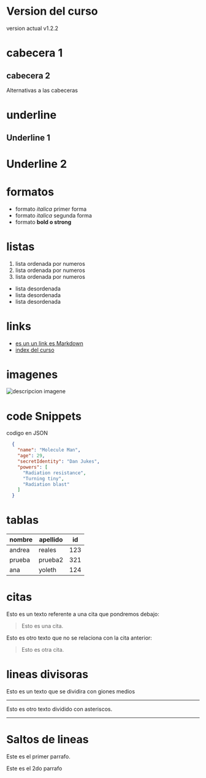 # Version del curso
version actual v1.2.2

# cabecera 1
## cabecera 2

Alternativas a las cabeceras


# underline 
Underline 1
------

Underline 2
====== 

# formatos
- formato *italica* primer forma
- formato _italica_ segunda forma
- formato **bold o strong** 

# listas

1. lista ordenada por numeros
1. lista ordenada por numeros
1. lista ordenada por numeros

- lista desordenada
- lista desordenada
- lista desordenada

# links 

- [es un un link es Markdown](http://www.google.com)
- [index del curso](index.html)

# imagenes

![descripcion imagene](https://logosmarcas.com/wp-content/uploads/2017/01/GitHub-Logo.png)


# code Snippets
codigo en JSON
```JSON
  {
    "name": "Molecule Man",
    "age": 29,
    "secretIdentity": "Dan Jukes",
    "powers": [
      "Radiation resistance",
      "Turning tiny",
      "Radiation blast"
    ]
  }
```

# tablas

| nombre | apellido | id |
| ------ | -------- | ------ | 
| andrea | reales   | 123 |
| prueba | prueba2 | 321 |
| ana | yoleth | 124

# citas

Esto es un texto referente a una cita que pondremos debajo:
> Esto es una cita.

Esto es otro texto que no se relaciona con la cita anterior:
> Esto es otra cita.

# lineas divisoras
Esto es un texto que se dividira con giones medios

---
Esto es otro texto dividido con asteriscos.

***

# Saltos de lineas
Este es el primer parrafo. 

Este es el 2do parrafo

